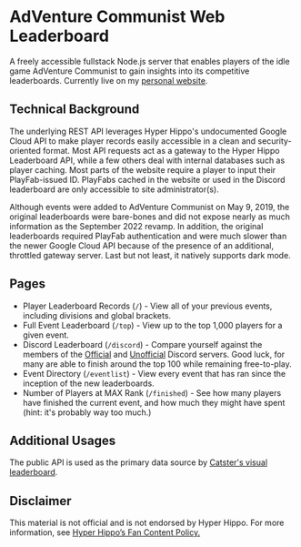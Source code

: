 # AdVenture Communist Web Leaderboard
A freely accessible fullstack Node.js server that enables players of the idle game AdVenture Communist to gain insights into its competitive leaderboards. Currently live on my [personal website](https://darrenskidmore.com/adcom-leaderboard/).

## Technical Background
The underlying REST API leverages Hyper Hippo's undocumented Google Cloud API to make player records easily accessible in a clean and security-oriented format. Most API requests act as a gateway to the Hyper Hippo Leaderboard API, while a few others deal with internal databases such as player caching. Most parts of the website require a player to input their PlayFab-issued ID. PlayFabs cached in the website or used in the Discord leaderboard are only accessible to site administrator(s).

Although events were added to AdVenture Communist on May 9, 2019, the original leaderboards were bare-bones and did not expose nearly as much information as the September 2022 revamp. In addition, the original leaderboards required PlayFab authentication and were much slower than the newer Google Cloud API because of the presence of an additional, throttled gateway server. Last but not least, it natively supports dark mode.

## Pages
- Player Leaderboard Records (`/`) - View all of your previous events, including divisions and global brackets.
- Full Event Leaderboard (`/top`) - View up to the top 1,000 players for a given event.
- Discord Leaderboard (`/discord`) - Compare yourself against the members of the [Official](https://discord.gg/XMeABQzk3C) and [Unofficial](https://discord.gg/hxPRpZME54) Discord servers. Good luck, for many are able to finish around the top 100 while remaining free-to-play.
- Event Directory (`/eventlist`) - View every event that has ran since the inception of the new leaderboards.
- Number of Players at MAX Rank (`/finished`) - See how many players have finished the current event, and how much they might have spent (hint: it's probably way too much.)

## Additional Usages
The public API is used as the primary data source by [Catster's visual leaderboard](https://github.com/KittyCatGamer123/adcom-discordleaderboard-visual).

## Disclaimer
This material is not official and is not endorsed by Hyper Hippo. For more information, see [Hyper Hippo’s Fan Content Policy.](https://hyperhippo.com/fan-content-policy/)
